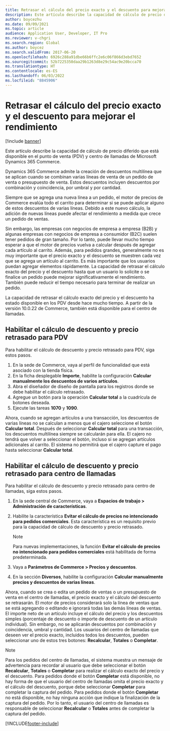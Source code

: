 ```yaml
---
title: Retrasar el cálculo del precio exacto y el descuento para mejorar el rendimiento
description: Este artículo describe la capacidad de cálculo de precio diferido que está disponible en el punto de venta (PDV) y centro de llamadas de Microsoft Dynamics 365 Commerce.
author: boycezhu
ms.date: 09/09/2021
ms.topic: article
audience: Application User, Developer, IT Pro
ms.reviewer: v-chgri
ms.search.region: Global
ms.author: boycez
ms.search.validFrom: 2017-06-20
ms.openlocfilehash: 6926c288a91dbe66b6ffc2e6c06f866d3ebd7652
ms.sourcegitcommit: 52b7225350daa29b1263d8e29c54ac9e20bcca70
ms.translationtype: HT
ms.contentlocale: es-ES
ms.lasthandoff: 06/03/2022
ms.locfileid: "8845906"
---
```

# <a name="delay-exact-price-and-discount-calculation-for-improved-performance"></a>Retrasar el cálculo del precio exacto y el descuento para mejorar el rendimiento

[!include [banner](includes/banner.md)]

Este artículo describe la capacidad de cálculo de precio diferido que está disponible en el punto de venta (PDV) y centro de llamadas de Microsoft Dynamics 365 Commerce.

Dynamics 365 Commerce admite la creación de descuentos multilínea que se aplican cuando se combinan varias líneas de venta de un pedido de venta o presupuesto de venta. Estos descuentos incluyen descuentos por combinación y coincidencia, por umbral y por cantidad.

Siempre que se agrega una nueva línea a un pedido, el motor de precios de Commerce evalúa todo el carrito para determinar si se puede aplicar alguno de estos descuentos de varias líneas. Debido a este nuevo cálculo, la adición de nuevas líneas puede afectar el rendimiento a medida que crece un pedido de ventas.

Sin embargo, las empresas con negocios de empresa a empresa (B2B) y algunas empresas con negocios de empresa a consumidor (B2C) suelen tener pedidos de gran tamaño. Por lo tanto, puede llevar mucho tiempo esperar a que el motor de precios vuelva a calcular después de agregar cada artículo al carrito. Además, para pedidos grandes, generalmente no es muy importante que el precio exacto y el descuento se muestren cada vez que se agrega un artículo al carrito. Es más importante que los usuarios puedan agregar elementos rápidamente. La capacidad de retrasar el cálculo exacto del precio y el descuento hasta que un usuario lo solicite o se finalice un pedido puede mejorar significativamente el rendimiento. También puede reducir el tiempo necesario para terminar de realizar un pedido.

La capacidad de retrasar el cálculo exacto del precio y el descuento ha estado disponible en los PDV desde hace mucho tiempo. A partir de la versión 10.0.22 de Commerce, también está disponible para el centro de llamadas.

## <a name="enable-delayed-price-and-discount-calculation-for-pos"></a>Habilitar el cálculo de descuento y precio retrasado para PDV

Para habilitar el cálculo de descuento y precio retrasado para PDV, siga estos pasos.

1. En la sede de Commerce, vaya al perfil de funcionalidad que está asociado con la tienda física.
1. En la ficha desplegable **Importe**, habilite la configuración **Calcular manualmente los descuentos de varios artículos**.
1. Abra el diseñador de diseño de pantalla para los registros donde se debe habilitar el cálculo retrasado.
1. Agregue un botón para la operación **Calcular total** a la cuadrícula de botones deseada.
1. Ejecute las tareas **1070** y **1090**.

Ahora, cuando se agregan artículos a una transacción, los descuentos de varias líneas no se calculan a menos que el cajero seleccione el botón **Calcular total**. Después de seleccionar **Calcular total** para una transacción, los descuentos multilínea siempre se calcularán para ella. El cajero no tendrá que volver a seleccionar el botón, incluso si se agregan artículos adicionales al carrito. El sistema no permitirá que el cajero capture el pago hasta seleccionar **Calcular total**.

## <a name="enable-delayed-price-and-discount-calculation-for-call-center"></a>Habilitar el cálculo de descuento y precio retrasado para centro de llamadas

Para habilitar el cálculo de descuento y precio retrasado para centro de llamadas, siga estos pasos.

1. En la sede central de Commerce, vaya a **Espacios de trabajo \> Administración de características**.
1. Habilite la característica **Evitar el cálculo de precios no intencionado para pedidos comerciales**. Esta característica es un requisito previo para la capacidad de cálculo de descuento y precio retrasado.

    > [!NOTE]
    > Para nuevas implementaciones, la función **Evitar el cálculo de precios no intencionado para pedidos comerciales** está habilitada de forma predeterminada.

1. Vaya a **Parámetros de Commerce \> Precios y descuentos**.
1. En la sección **Diversos**, habilite la configuración **Calcular manualmente precios y descuentos de varias líneas**.

Ahora, cuando se crea o edita un pedido de ventas o un presupuesto de venta en el centro de llamadas, el precio exacto y el cálculo del descuento se retrasarán. El motor de precios considerará solo la línea de ventas que se está agregando o editando e ignorará todas las demás líneas de ventas. El importe neto de un artículo incluye el cálculo del precio y los descuentos simples (porcentaje de descuento o importe de descuento de un artículo individual). Sin embargo, no se aplicarán descuentos por combinación y coincidencia, umbral y cantidad. Los usuarios del centro de llamadas que deseen ver el precio exacto, incluidos todos los descuentos, pueden seleccionar uno de estos tres botones: **Recalcular**, **Totales** o **Completar**.

> [!NOTE]
> Para los pedidos del centro de llamadas, el sistema muestra un mensaje de advertencia para recordar al usuario que debe seleccionar el botón **Recalcular**, **Totales** o **Completar** para realizar el cálculo exacto del precio y el descuento. Para pedidos donde el botón **Completar** está disponible, no hay forma de que el usuario del centro de llamadas omita el precio exacto y el cálculo del descuento, porque debe seleccionar **Completar** para completar la captura del pedido. Para pedidos donde el botón **Completar** no está disponible, no hay ninguna acción que indique la finalización de la captura del pedido. Por lo tanto, el usuario del centro de llamadas es responsable de seleccionar **Recalcular** o **Totales** antes de completar la captura del pedido.

[!INCLUDE[footer-include](../includes/footer-banner.md)]
